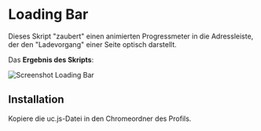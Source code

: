 # Loading Bar
Dieses Skript "zaubert" einen animierten Progressmeter in die Adressleiste, der den "Ladevorgang" einer Seite optisch darstellt.

Das **Ergebnis des Skripts**:

![Screenshot Loading Bar](https://github.com/ardiman/userChrome.js/raw/master/loadingbar/scr_loadingbar1.png)

## Installation
Kopiere die uc.js-Datei in den Chromeordner des Profils.

